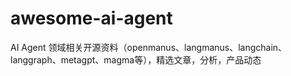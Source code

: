 # awesome-ai-agent
AI Agent 领域相关开源资料（openmanus、langmanus、langchain、langgraph、metagpt、magma等），精选文章，分析，产品动态
